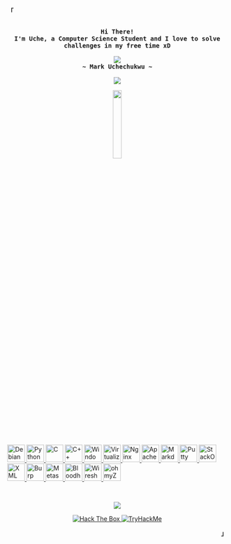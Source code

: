<p align="left"><strong><samp>「</samp></strong></p>
    <p align="center">
      <samp><br>
            <b>
            Hi There!
        <br>
            I'm Uche, a Computer Science Student and
                I love to solve challenges in my free time xD
            </b>
        <br>
        <br>
          <image src="https://readme-typing-svg.herokuapp.com?font=Fira+Code&pause=1000&color=516CF7&background=FF592500&width=435&lines=Sleep%2C+Hack%2C+Repeat">
        <br>
            <b>
            ~ Mark Uchechukwu ~
            </b>
        <br>
        <br>
          <image src="https://readme-typing-svg.herokuapp.com?font=Iosevka&size=16&color=1793D1&center=true&width=410&height=45&lines=I+use+linux+btw+<3">
      </samp>
    </p>
<p align="center"><a href="https://kali.org/">
    <img src="https://i.postimg.cc/FRT10RrC/Kali-Linux-Penetration-Testing-and-Ethical-Hacking-Linux-Distribution-removebg-preview.png" height="20%" width="20%">
</a></p>
        <br> 
<a href="https://www.linux.org/" target="_blank">
    <img src="https://www.debian.org/Pics/debian-logo-1024x576.png" alt="Debian" width="40" height="40"/>
</a>
<a href="https://www.python.org/" target="_blank">
    <img src="https://upload.wikimedia.org/wikipedia/commons/thumb/c/c3/Python-logo-notext.svg/800px-Python-logo-notext.svg.png" alt="Python" width="40" height="40"/>
</a>
<a href="https://en.wikipedia.org/wiki/C_(programming_language)" target="_blank">
    <img src="https://upload.wikimedia.org/wikipedia/commons/thumb/3/35/The_C_Programming_Language_logo.svg/1024px-The_C_Programming_Language_logo.svg.png" alt="C" width="40" height="40"/>
</a>
<a href="https://en.wikipedia.org/wiki/C++" target="_blank">
    <img src="https://upload.wikimedia.org/wikipedia/commons/thumb/1/18/ISO_C%2B%2B_Logo.svg/800px-ISO_C%2B%2B_Logo.svg.png" alt="C++" width="40" height="40"/>
</a>
<a href="https://en.wikipedia.org/wiki/Windows" target="_blank">
    <img src="https://cdn.jsdelivr.net/gh/devicons/devicon@latest/icons/windows11/windows11-original.svg" alt="Windows" width="40" height="40"/>
</a>
<a href="https://en.wikipedia.org/wiki/Virtualization" target="_blank">
    <img src="https://upload.wikimedia.org/wikipedia/commons/5/5a/Vmware_workstation_16_icon.svg" alt="Virtualization" width="40" height="40"/>
</a>
<a href="https://nginx.com" target="_blank">
    <img src="https://cdn.jsdelivr.net/gh/devicons/devicon@latest/icons/nginx/nginx-original.svg" alt="Nginx" width="40" height="40"/>
</a>
<a href="https://httpd.apache.org/" target="_blank">
    <img src="https://cdn.jsdelivr.net/gh/devicons/devicon@latest/icons/apache/apache-original-wordmark.svg" alt="Apache" width="40" height="40"/>
</a>
<a href="https://www.markdownguide.org/" target="_blank">
    <img src="https://cdn.jsdelivr.net/gh/devicons/devicon@latest/icons/markdown/markdown-original.svg" alt="Markdown" width="40" height="40"/>
</a>
<a href="https://www.putty.org/" target="_blank">
    <img src="https://cdn.jsdelivr.net/gh/devicons/devicon@latest/icons/putty/putty-original.svg" alt="Putty" width="40" height="40"/>
</a>
<a href="https://stackoverflow.com/" target="_blank">
    <img src="https://cdn.jsdelivr.net/gh/devicons/devicon@latest/icons/stackoverflow/stackoverflow-original-wordmark.svg" alt="StackOverflow" width="40" height="40"/>
</a>
<a href="https://www.w3schools.com/xml/xml_whatis.asp" target="_blank">
    <img src="https://cdn.jsdelivr.net/gh/devicons/devicon@latest/icons/xml/xml-original.svg" alt="XML" width="40" height="40"/>
</a>
<a href="https://portswigger.net/burp" target="_blank">
    <img src="https://i.postimg.cc/HLDqv8VY/images-removebg-preview-1.png" alt="Burp" width="40" height="40"/>
</a>
<a href="https://www.metasploit.com/" target="_blank">
    <img src="https://i.postimg.cc/Ssw1RwCy/download-removebg-preview.png" alt="Metasploit" width="40" height="40"/>
</a>
<a href="https://bloodhound.readthedocs.io/en/latest/" target="_blank">
    <img src="https://i.postimg.cc/5yS5JGmK/1-E0-I-QO-1-U8y-ROC6-Fb-Uy-HGA-removebg-preview.png" alt="Bloodhound" width="40" height="40"/>
</a>
<a href="https://www.wireshark.org/" target="_blank">
    <img src="https://i.postimg.cc/V6p7H3kx/wireshark-104082-removebg-preview.png" alt="Wireshark" width="40" height="40"/>
</a>
<a href="https://ohmyz.sh/" target="_blank">
    <img src="https://cdn.jsdelivr.net/gh/devicons/devicon@latest/icons/ohmyzsh/ohmyzsh-original.svg" alt="ohmyZsh" width="40" height="40"/>
</a> </p>
<br>
<p align="center"><a href="https://github.com/anuraghazra/github-readme-stats">
  <img align="center" src="https://github-readme-stats.vercel.app/api/top-langs/?username=h4ckyou&show_icons=true&theme=dracula&layout=compact&hide=html,roff,css" />
</a></p>
<p align="center">
  <a href="https://app.hackthebox.com/profile/948393">
    <img src="http://www.hackthebox.eu/badge/image/948393" alt="Hack The Box">
  </a>
  <a href="https://tryhackme.com/p/Hack.You">
     <img src="https://tryhackme-badges.s3.amazonaws.com/Hack.You.png" alt="TryHackMe">
  </a>
</p>
<p align="right"><strong><samp>」</samp></strong></p>

